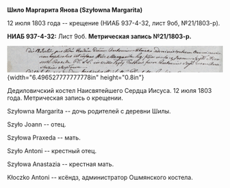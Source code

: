 **Шило Маргарита Янова (Szyłowna Margarita)**

12 июля 1803 года -- крещение (НИАБ 937-4-32, лист 9об, №21/1803-р).

**НИАБ 937-4-32:** Лист 9об. **Метрическая запись №21/1803-р.**

![](./media/9f721bc94dfffddbe8ad580fc11a9629315a1eee.png){width="6.496527777777778in"
height="0.8in"}

Дедиловичский костел Наисвятейшего Сердца Иисуса. 12 июля 1803 года.
Метрическая запись о крещении.

Szyłowna Margarita -- дочь родителей с деревни Шилы.

Szyło Joann -- отец.

Szyłowa Praxeda -- мать.

Szyło Antoni -- крестный отец.

Szyłowa Anastazia -- крестная мать.

Kłoczko Antoni -- ксёндз, администратор Ошмянского костела.
